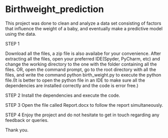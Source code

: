 # Birthweight_prediction
This project was done to clean and analyze a data set consisting of factors that influence the weight of a baby, and eventually make a predictive model using the data.

STEP 1

Download all the files, a zip file is also availabe for your convenience. After extracting all the files, open your preferred IDE(Spyder, PyCharm, etc) and change the working directory to the one with the folder containing all the files. OR, open the command prompt, go to the root directory with all the files, and write the command python birth_weight.py to execute the python file.(It is better to open the python file in an IDE to make sure all the dependencies are installed correctly and the code is error free.)

STEP 2
Install the dependencies and execute the code.

STEP 3
Open the file called Report.docx to follow the report simultaneously.

STEP 4
Enjoy the project and do not hesitate to get in touch regarding any feedback or queries.

Thank you.
